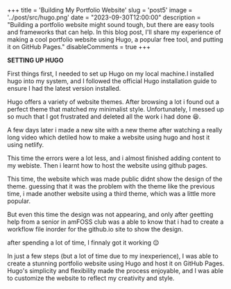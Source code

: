 +++
title = 'Building My Portfolio Website'
slug = 'post5'
image = '../post/src/hugo.png'
date = "2023-09-30T12:00:00"
description = "Building a portfolio website might sound tough, but there are easy tools and frameworks that can help. In this blog post, I'll share my experience of making a cool portfolio website using Hugo, a popular free tool, and putting it on GitHub Pages."
disableComments = true
+++ 

**SETTING UP HUGO**

First things first, I needed to set up Hugo on my local machine.I installed hugo into my system, and I followed the official Hugo installation guide to ensure I had the latest version installed.


Hugo offers a variety of website themes. After browsing a lot i found out a perfect theme that matched my minimalist style. Unfortunately, I messed up so much that I got frustrated and deleted all the work i had done 😆.

A few days later i made a new site with a new theme after watching a really long video which detiled how to make a website using hugo and host it using netlify. 

This time the errors were a lot less, and i almost finished adding content to my webiste. Then i learnt how to host the website using github pages. 

This time, the website which was made public didnt show the design of the theme. guessing that it was the problem with the theme like the previous time, i made another website using a third theme, which was a little more popular.

But even this time the design was not appearing, and only after geetting help from a senior in amFOSS club was a able to know that i had to create a workflow file inorder for the github.io site to show the design.

after spending a lot of time, I finnaly got it working 😌


In just a few steps (but a lot of time due to my inexperience), I was able to create a stunning portfolio website using Hugo and host it on GitHub Pages. Hugo's simplicity and flexibility made the process enjoyable, and I was able to customize the website to reflect my creativity and style.